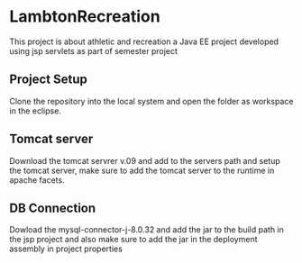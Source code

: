 # LambtonRecreation
This project is about athletic and recreation a Java EE project developed using jsp servlets as part of semester project

## Project Setup
Clone the repository into the local system and open the folder as workspace in the eclipse.
## Tomcat server
Download the tomcat servrer v.09 and add to the servers path and setup the tomcat server, make sure to add the tomcat server
to the runtime in apache facets.
## DB Connection
Dowload the mysql-connector-j-8.0.32 and add the jar to the build path in the jsp project and also make sure to add the jar 
in the deployment assembly in project properties
